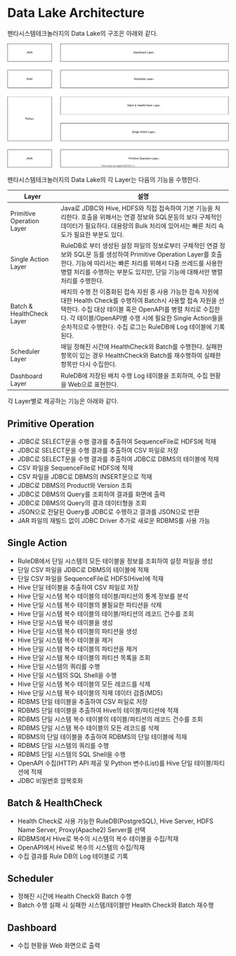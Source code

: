 # Data Lake Architecture

펜타시스템테크놀러지의 Data Lake의 구조은 아래와 같다.

![Data Lake Architecture](images/Data%20Lake%20Architecture.svg)

펜타시스템테크놀러지의 Data Lake의 각 Layer는 다음의 기능을 수행한다.

|**Layer**|**설명**|
|---|---|
|Primitive Operation Layer|Java로 JDBC와 Hive, HDFS와 직접 접속하여 기본 기능을 처리한다. 호출을 위해서는 연결 정보와 SQL문등의 보다 구체적인 데이터가 필요하다. 대용량의 Bulk 처리에 있어서는 빠른 처리 속도가 필요한 부분도 있다.|
|Single Action Layer|RuleDB로 부터 생성된 설정 파일의 정보로부터 구체적인 연결 정보와 SQL문 등를 생성하여 Primitive Operation Layer를 호출한다. 기능에 따리서는 빠른 처리를 위해서 다중 쓰레드를 사용한 병렬 처리를 수행하는 부분도 있지만, 단일 기능에 대해서만 병렬 처리를 수행한다.|
|Batch & HealthCheck Layer|배치의 수행 전 이중화된 접속 자원 중 사용 가능한 접속 자원에 대한 Health Check를 수행하여 Batch시 사용할 접속 자원을 선택한다. 수집 대상 테이블 혹은 OpenAPI를 병렬 처리로 수집한다. 각 테이블/OpenAPI별 수행 시에 필요한 Single Action들을 순차적으로 수행한다. 수집 로그는 RuleDB에 Log 테이블에 기록된다.|
|Scheduler Layer|매일 정해진 시간에 HealthCheck와 Batch를 수행한다. 실패한 항목이 있는 경우 HealthCheck와 Batch를 재수행하여 실패한 항목만 다시 수집한다.|
|Dashboard Layer|RuleDB에 저장된 배치 수행 Log 테이블을 조회하여, 수집 현황을 Web으로 표현한다.|

각 Layer별로 제공하는 기능은 아래와 같다.

## Primitive Operation

* JDBC로 SELECT문을 수행 결과를 추출하여 SequenceFile로 HDFS에 적재
* JDBC로 SELECT문을 수행 결과를 추출하여 CSV 파일로 저장
* JDBC로 SELECT문을 수행 결과를 추출하여 JDBC로 DBMS의 테이블에 적재
* CSV 파일을 SequenceFile로 HDFS에 적재
* CSV 파일을 JDBC로 DBMS의 INSERT문으로 적재
* JDBC로 DBMS의 Product와 Version 조회
* JDBC로 DBMS의 Query를 조회하여 결과를 화면에 출력
* JDBC로 DBMS의 Query의 결과 데이터형을 조회
* JSON으로 전달된 Query를 JDBC로 수행하고 결과를 JSON으로 반환
* JAR 파일의 재빌드 없이 JDBC Driver 추가로 새로운 RDBMS를 사용 가능

## Single Action

* RuleDB에서 단일 시스템의 모든 테이블을 정보를 조회하여 설정 파일을 생성
* 단일 CSV 파일을 JDBC로 DBMS의 테이블에 적재
* 단일 CSV 파일을 SequenceFile로 HDFS(Hive)에 적재
* Hive 단일 테이블을 추출하여 CSV 파일로 저장
* Hive 단일 시스템 복수 테이블의 테이블/파티션의 통계 정보를 분석
* Hive 단일 시스템 복수 테이블의 불필요한 파티션을 삭제
* Hive 단일 시스템 복수 테이블의 테이블/파티션의 레코드 건수를 조회
* Hive 단일 시스템 복수 테이블을 생성
* Hive 단일 시스템 복수 테이블의 파티션을 생성
* Hive 단일 시스템 복수 테이블을 제거
* Hive 단일 시스템 복수 테이블의 파티션을 제거
* Hive 단일 시스템 복수 테이블의 파티션 목록을 조회
* Hive 단일 시스템의 쿼리를 수행
* Hive 단일 시스템의 SQL Shell을 수행
* Hive 단일 시스템 복수 테이블의 모든 레코드를 삭제
* Hive 단일 시스템 복수 테이블의 적재 데이터 검증(MD5)
* RDBMS 단일 테이블을 추출하여 CSV 파일로 저장
* RDBMS 단일 테이블을 추출하여 Hive의 테이블/파티션에 적재
* RDBMS 단일 시스템 복수 테이블의 테이블/파티션의 레코드 건수를 조회
* RDBMS 단일 시스템 복수 테이블의 모든 레코드를 삭제
* RDBMS의 단일 테이블을 추출하여 RDBMS의 단일 테이블에 적재
* RDBMS 단일 시스템의 쿼리를 수행
* RDBMS 단일 시스템의 SQL Shell을 수행
* OpenAPI 수집(HTTP) API 제공 및 Python 변수(List)를 Hive 단일 테이블/파티션에 적재
* JDBC 비밀번호 암복호화

## Batch & HealthCheck

* Health Check로 사용 가능한 RuleDB(PostgreSQL), Hive Server, HDFS Name Server, Proxy(Apache2) Server를 선택
* RDBMS에서 Hive로 복수의 시스템의 복수 테이블을 수집/적재
* OpenAPI에서 Hive로 복수의 시스템의 수집/적재
* 수집 결과를 Rule DB의 Log 테이블로 기록

## Scheduler

* 정해진 시간에 Health Check와 Batch 수행
* Batch 수행 실패 시 실패한 시스템/테이블만 Health Check와 Batch 재수행

## Dashboard

* 수집 현황을 Web 화면으로 출력
